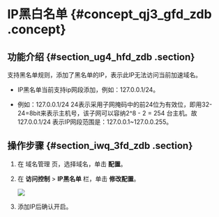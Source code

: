 # IP黑白名单 {#concept_qj3_gfd_zdb .concept}

## 功能介绍 {#section_ug4_hfd_zdb .section}

支持黑名单规则，添加了黑名单的IP，表示此IP无法访问当前加速域名。

-   IP黑名单当前支持ip网段添加，例如：127.0.0.1/24。

-   例如：127.0.0.1/24 24表示采用子网掩码中的前24位为有效位，即用32-24=8bit来表示主机号，该子网可以容纳2^8 - 2 = 254 台主机。故127.0.0.1/24 表示IP网段范围是：127.0.0.1~127.0.0.255。


## 操作步骤 {#section_iwq_3fd_zdb .section}

1.  在 域名管理 页，选择域名，单击 **配置**。
2.  在 **访问控制** \> **IP黑名单** 栏，单击 **修改配置**。

    ![](http://docs-aliyun.cn-hangzhou.oss.aliyun-inc.com/assets/pic/65107/cn_zh/1533108143697/D15.jpg)

3.  添加IP后确认开启。

